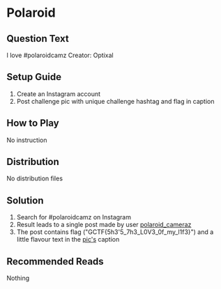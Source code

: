 # Polaroid

## Question Text
I love #polaroidcamz
Creator: Optixal

## Setup Guide
1. Create an Instagram account
2. Post challenge pic with unique challenge hashtag and flag in caption

## How to Play
No instruction

## Distribution
No distribution files

## Solution
1. Search for #polaroidcamz on Instagram
2. Result leads to a single post made by user [polaroid\_cameraz](https://www.instagram.com/polaroid_cameraz/)
3. The post contains flag ("GCTF{5h3'5\_7h3\_L0V3\_0f\_my\_l1f3}") and a little flavour text in the [pic's](https://www.instagram.com/p/BSItc2MDory/) caption 

## Recommended Reads
Nothing
